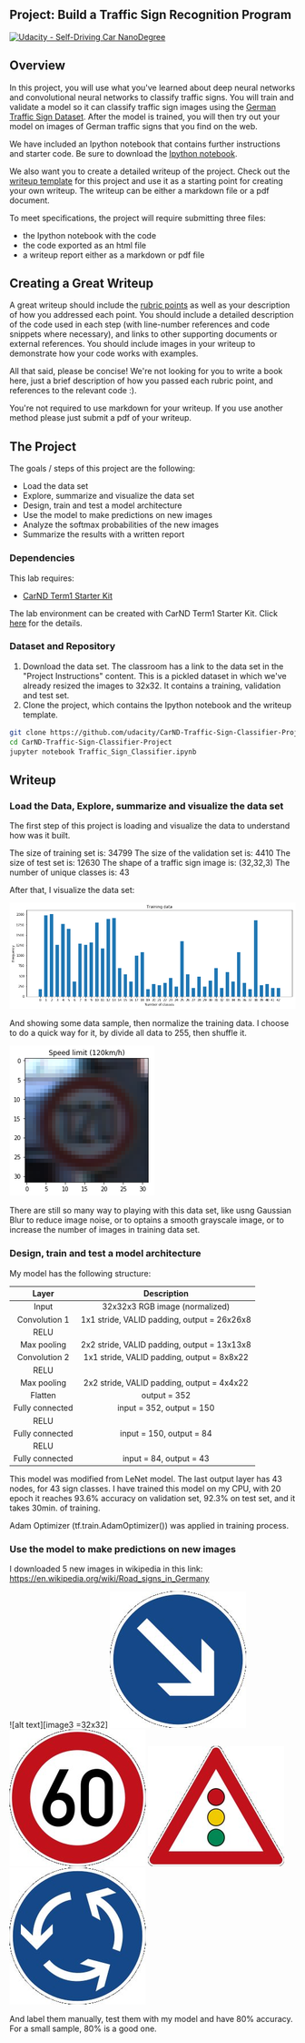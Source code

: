 ## Project: Build a Traffic Sign Recognition Program
[![Udacity - Self-Driving Car NanoDegree](https://s3.amazonaws.com/udacity-sdc/github/shield-carnd.svg)](http://www.udacity.com/drive)

Overview
---
In this project, you will use what you've learned about deep neural networks and convolutional neural networks to classify traffic signs. You will train and validate a model so it can classify traffic sign images using the [German Traffic Sign Dataset](http://benchmark.ini.rub.de/?section=gtsrb&subsection=dataset). After the model is trained, you will then try out your model on images of German traffic signs that you find on the web.

We have included an Ipython notebook that contains further instructions 
and starter code. Be sure to download the [Ipython notebook](https://github.com/udacity/CarND-Traffic-Sign-Classifier-Project/blob/master/Traffic_Sign_Classifier.ipynb). 

We also want you to create a detailed writeup of the project. Check out the [writeup template](https://github.com/udacity/CarND-Traffic-Sign-Classifier-Project/blob/master/writeup_template.md) for this project and use it as a starting point for creating your own writeup. The writeup can be either a markdown file or a pdf document.

To meet specifications, the project will require submitting three files: 
* the Ipython notebook with the code
* the code exported as an html file
* a writeup report either as a markdown or pdf file 

Creating a Great Writeup
---
A great writeup should include the [rubric points](https://review.udacity.com/#!/rubrics/481/view) as well as your description of how you addressed each point.  You should include a detailed description of the code used in each step (with line-number references and code snippets where necessary), and links to other supporting documents or external references.  You should include images in your writeup to demonstrate how your code works with examples.  

All that said, please be concise!  We're not looking for you to write a book here, just a brief description of how you passed each rubric point, and references to the relevant code :). 

You're not required to use markdown for your writeup.  If you use another method please just submit a pdf of your writeup.

The Project
---
The goals / steps of this project are the following:
* Load the data set
* Explore, summarize and visualize the data set
* Design, train and test a model architecture
* Use the model to make predictions on new images
* Analyze the softmax probabilities of the new images
* Summarize the results with a written report

### Dependencies
This lab requires:

* [CarND Term1 Starter Kit](https://github.com/udacity/CarND-Term1-Starter-Kit)

The lab environment can be created with CarND Term1 Starter Kit. Click [here](https://github.com/udacity/CarND-Term1-Starter-Kit/blob/master/README.md) for the details.

### Dataset and Repository

1. Download the data set. The classroom has a link to the data set in the "Project Instructions" content. This is a pickled dataset in which we've already resized the images to 32x32. It contains a training, validation and test set.
2. Clone the project, which contains the Ipython notebook and the writeup template.
```sh
git clone https://github.com/udacity/CarND-Traffic-Sign-Classifier-Project
cd CarND-Traffic-Sign-Classifier-Project
jupyter notebook Traffic_Sign_Classifier.ipynb
```
[image1]: ./writeup_pic/visualize_data.png "Visualization"
[image2]: ./writeup_pic/show_sample.png "Sample Data"
[image3]: ./newpic/1.jpg
[image4]: ./newpic/2.jpg
[image5]: ./newpic/3.jpg
[image6]: ./newpic/4.jpg
[image7]: ./newpic/5.jpg


## Writeup

###  Load the Data, Explore, summarize and visualize the data set
The first step of this project is loading and visualize the data to understand how was it built.

The size of training set is: 34799
The size of the validation set is: 4410
The size of test set is: 12630
The shape of a traffic sign image is: (32,32,3)
The number of unique classes is: 43

After that, I visualize the data set:

![alt text][image1]

And showing some data sample, then normalize the training data. I choose to do a quick way for it, by divide all data to 255, then shuffle it.

![alt text][image2]

There are still so many way to playing with this data set, like usng Gaussian Blur to reduce image noise, or to optains a smooth grayscale image, or to increase the number of images in training data set.

### Design, train and test a model architecture
My model has the following structure:

| Layer         		|     Description	        					|
|:---------------------:|:---------------------------------------------:|
| Input         		| 32x32x3 RGB image (normalized)				|
| Convolution 1     	| 1x1 stride, VALID padding, output = 26x26x8 	|
| RELU			|												|
| Max pooling	      	| 2x2 stride, VALID padding, output = 13x13x8   |
| Convolution 2  	    | 1x1 stride, VALID padding, output = 8x8x22    |
| RELU					|												|
| Max pooling	      	| 2x2 stride, VALID padding, output = 4x4x22    |
| Flatten				| output = 352									|
| Fully connected		| input = 352, output = 150       	            |
| RELU					|												|
| Fully connected		| input = 150, output = 84       	            |
| RELU					|												|
| Fully connected		| input = 84, output = 43       	            |

This model was modified from LeNet model. The last output layer has 43 nodes, for 43 sign classes. I have trained this model on my CPU, with 20 epoch it reaches 93.6% accuracy on validation set, 92.3% on test set, and it takes 30min. of training.

Adam Optimizer (tf.train.AdamOptimizer()) was applied in training process. 

### Use the model to make predictions on new images
I downloaded 5 new images in wikipedia in this link:
https://en.wikipedia.org/wiki/Road_signs_in_Germany

![alt text][image3 =32x32]
![alt text][image4]
![alt text][image5]
![alt text][image6]
![alt text][image7]

And label them manually, test them with my model and have 80% accuracy. For a small sample, 80% is a good one.
